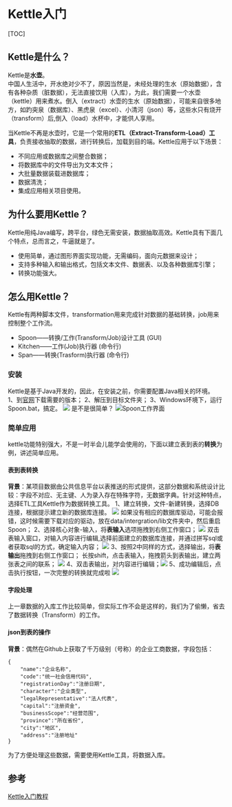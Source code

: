 # Kettle入门
[TOC]
## Kettle是什么？
Kettle是**水壶**。  
中国人生活中，开水绝对少不了，原因当然是，未经处理的生水（原始数据），含有各种杂质（脏数据），无法直接饮用（入库），为此，我们需要一个水壶（kettle）用来煮水。倒入（extract）水壶的生水（原始数据），可能来自很多地方，如趵突泉（数据库）、黑虎泉（excel）、小清河（json）等，这些水只有烧开（transform）后,倒入（load）水杯中，才能供人享用。

当Kettle不再是水壶时，它是一个常用的**ETL（Extract-Transform-Load）工具**，负责接收抽取的数据，进行转换后，加载到目的端。Kettle应用于以下场景：  
+ 不同应用或数据库之间整合数据；
+ 将数据库中的文件导出为文本文件；
+ 大批量数据装载进数据库；
+ 数据清洗；
+ 集成应用相关项目使用。


## 为什么要用Kettle？
Kettle用纯Java编写，跨平台，绿色无需安装，数据抽取高效。Kettle具有下面几个特点，总而言之，牛逼就是了。
+ 使用简单，通过图形界面实现功能，无需编码，面向元数据来设计；
+ 支持多种输入和输出格式，包括文本文件、数据表、以及各种数据库引擎；
+ 转换功能强大。
## 怎么用Kettle？
Kettle有两种脚本文件，transformation用来完成针对数据的基础转换，job用来控制整个工作流。
+ Spoon——转换/工作(Transform/Job)设计工具 (GUI)
+ Kitchen——工作(Job)执行器 (命令行)
+ Span——转换(Trasform)执行器 (命令行)
### 安装
Kettle是基于Java开发的，因此，在安装之前，你需要配置Java相关的环境。  
1、到[官网](http://community.pentaho.com/projects/data-integration/)下载需要的版本；
2、解压到目标文件夹；
3、Windows环境下，运行Spoon.bat，搞定。
![](https://images2015.cnblogs.com/blog/959156/201606/959156-20160603090143867-591234675.png)
是不是很简单？
![Spoon工作界面](http://psk7lba95.bkt.clouddn.com/QQ%E6%88%AA%E5%9B%BE20190605100733.png)
### 简单应用
kettle功能特别强大，不是一时半会儿能学会使用的，下面以建立表到表的**转换**为例，讲述简单应用。
#### 表到表转换
**背景**：某项目数据由公共信息平台以表推送的形式提供，这部分数据和系统设计比较：字段不对应、无主键、人为录入存在特殊字符，无数据字典。针对这种特点，选择ETL工具Kettle作为数据转换工具。
1、建立转换，文件-新建转换，选择DB连接，根据提示建立新的数据库连接。
![](http://psk7lba95.bkt.clouddn.com/%E6%89%B9%E6%B3%A8%202019-06-05%20095933.png)
如果没有相应的数据库驱动，可能会报错，这时候需要下载对应的驱动，放在data/intergration/lib文件夹中，然后重启Spoon；
2、选择核心对象-输入，将**表输入**选项拖拽到右侧工作窗口；
![](http://psk7lba95.bkt.clouddn.com/QQ%E6%88%AA%E5%9B%BE20190605101926.png)
双击表输入窗口，对输入内容进行编辑,选择前面建立的数据库连接，并通过拼写sql或者获取sql的方式，确定输入内容；
![](http://psk7lba95.bkt.clouddn.com/QQ%E6%88%AA%E5%9B%BE20190605103139.png)
3、按照2中同样的方式，选择输出，将**表输出**拖拽到右侧工作窗口；
长按shift，点击表输入，拖拽箭头到表输出，建立两张表之间的联系；
![](http://psk7lba95.bkt.clouddn.com/QQ%E6%88%AA%E5%9B%BE20190605104103.png)
4、双击表输出，对内容进行编辑；![](https://images2015.cnblogs.com/blog/959156/201606/959156-20160603115551836-379729402.png)
5、成功编辑后，点击执行按钮，一次完整的转换就完成啦
![](http://psk7lba95.bkt.clouddn.com/QQ%E6%88%AA%E5%9B%BE20190605110742.png)
#### 字段处理
上一章数据的入库工作比较简单，但实际工作不会是这样的，我们为了偷懒，省去了数据转换（Transform）的工作。


#### json到表的操作
**背景**：偶然在Github上获取了千万级别（号称）的企业工商数据，字段包括：
```
{
    "name":"企业名称",
    "code":"统一社会信用代码",
    "registrationDay":"注册日期",
    "character":"企业类型",
    "legalRepresentative":"法人代表",
    "capital":"注册资金",
    "businessScope":"经营范围",
    "province":"所在省份",
    "city":"地区",
    "address":"注册地址"
}
```
为了方便处理这些数据，需要使用Kettle工具，将数据入库。
## 参考
[Kettle入门教程](https://www.cnblogs.com/zxbzl/p/5853035.html)